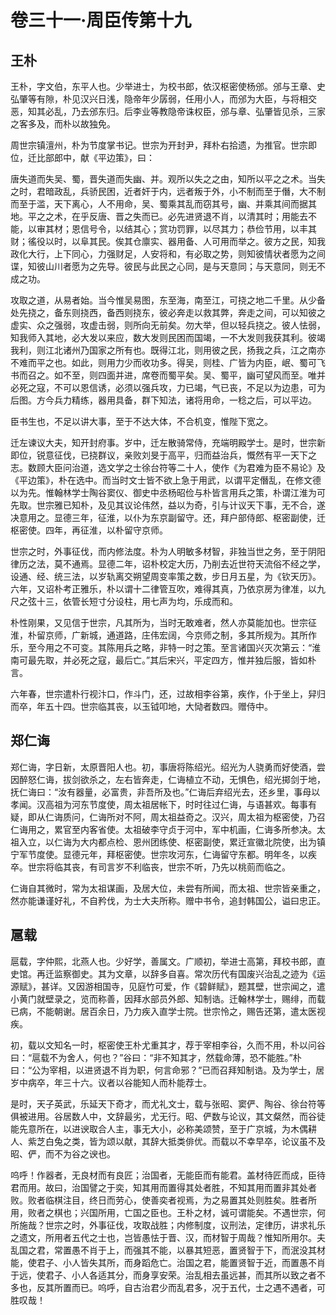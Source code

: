 # 卷三十一·周臣传第十九

## 王朴

王朴，字文伯，东平人也。少举进士，为校书郎，依汉枢密使杨邠。邠与王章、史弘肇等有隙，朴见汉兴日浅，隐帝年少孱弱，任用小人，而邠为大臣，与将相交恶，知其必乱，乃去邠东归。后李业等教隐帝诛权臣，邠与章、弘肇皆见杀，三家之客多及，而朴以故独免。

周世宗镇澶州，朴为节度掌书记。世宗为开封尹，拜朴右拾遗，为推官。世宗即位，迁比部郎中，献《平边策》，曰：

唐失道而失吴、蜀，晋失道而失幽、并。观所以失之之由，知所以平之之术。当失之时，君暗政乱，兵骄民困，近者奸于内，远者叛于外，小不制而至于僭，大不制而至于滥，天下离心，人不用命，吴、蜀乘其乱而窃其号，幽、并乘其间而据其地。平之之术，在乎反唐、晋之失而已。必先进贤退不肖，以清其时；用能去不能，以审其材；恩信号令，以结其心；赏功罚罪，以尽其力；恭俭节用，以丰其财；徭役以时，以阜其民。俟其仓廪实、器用备、人可用而举之。彼方之民，知我政化大行，上下同心，力强财足，人安将和，有必取之势，则知彼情状者愿为之间谍，知彼山川者愿为之先导。彼民与此民之心同，是与天意同；与天意同，则无不成之功。

攻取之道，从易者始。当今惟吴易图，东至海，南至江，可挠之地二千里。从少备处先挠之，备东则挠西，备西则挠东，彼必奔走以救其弊，奔走之间，可以知彼之虚实、众之强弱，攻虚击弱，则所向无前矣。勿大举，但以轻兵挠之。彼人怯弱，知我师入其地，必大发以来应，数大发则民困而国竭，一不大发则我获其利。彼竭我利，则江北诸州乃国家之所有也。既得江北，则用彼之民，扬我之兵，江之南亦不难而平之也。如此，则用力少而收功多。得吴，则桂、广皆为内臣，岷、蜀可飞书而召之。如不至，则四面并进，席卷而蜀平矣。吴、蜀平，幽可望风而至。唯并必死之寇，不可以恩信诱，必须以强兵攻，力已竭，气已丧，不足以为边患，可为后图。方今兵力精练，器用具备，群下知法，诸将用命，一稔之后，可以平边。

臣书生也，不足以讲大事，至于不达大体，不合机变，惟陛下宽之。

迁左谏议大夫，知开封府事。岁中，迁左散骑常侍，充端明殿学士。是时，世宗新即位，锐意征伐，已挠群议，亲败刘旻于高平，归而益治兵，慨然有平一天下之志。数顾大臣问治道，选文学之士徐台符等二十人，使作《为君难为臣不易论》及《平边策》，朴在选中。而当时文士皆不欲上急于用武，以谓平定僭乱，在修文德以为先。惟翰林学士陶谷窦仪、御史中丞杨昭俭与朴皆言用兵之策，朴谓江淮为可先取。世宗雅已知朴，及见其议论伟然，益以为奇，引与计议天下事，无不合，遂决意用之。显德三年，征淮，以仆为东京副留守。还，拜户部侍郎、枢密副使，迁枢密使。四年，再征淮，以朴留守京师。

世宗之时，外事征伐，而内修法度。朴为人明敏多材智，非独当世之务，至于阴阳律历之法，莫不通焉。显德二年，诏朴校定大历，乃削去近世符天流俗不经之学，设通、经、统三法，以岁轨离交朔望周变率策之数，步日月五星，为《钦天历》。六年，又诏朴考正雅乐，朴以谓十二律管互吹，难得其真，乃依京房为律准，以九尺之弦十三，依管长短寸分设柱，用七声为均，乐成而和。

朴性刚果，又见信于世宗，凡其所为，当时无敢难者，然人亦莫能加也。世宗征淮，朴留京师，广新城，通道路，庄伟宏阔，今京师之制，多其所规为。其所作乐，至今用之不可变。其陈用兵之略，非特一时之策。至言诸国兴灭次第云：“淮南可最先取，并必死之寇，最后亡。”其后宋兴，平定四方，惟并独后服，皆如朴言。

六年春，世宗遣朴行视汴口，作斗门，还，过故相李谷第，疾作，仆于坐上，舁归而卒，年五十四。世宗临其丧，以玉钺叩地，大恸者数四。赠侍中。

## 郑仁诲

郑仁诲，字日新，太原晋阳人也。初，事唐将陈绍光。绍光为人骁勇而好使酒，尝因醉怒仁诲，拔剑欲杀之，左右皆奔走，仁诲植立不动，无惧色，绍光掷剑于地，抚仁诲曰：“汝有器量，必富贵，非吾所及也。”仁诲后弃绍光去，还乡里，事母以孝闻。汉高祖为河东节度使，周太祖居帐下，时时往过仁诲，与语甚欢。每事有疑，即从仁诲质问，仁诲所对不阿，周太祖益奇之。汉兴，周太祖为枢密使，乃召仁诲用之，累官至内客省使。太祖破李守贞于河中，军中机画，仁诲多所参决。太祖入立，以仁诲为大内都点检、恩州团练使、枢密副使，累迁宣徽北院使，出为镇宁军节度使。显德元年，拜枢密使。世宗攻河东，仁诲留守东都。明年冬，以疾卒。世宗将临其丧，有司言岁不利临丧，世宗不听，乃先以桃荝而临之。

仁诲自其微时，常为太祖谋画，及居大位，未尝有所闻，而太祖、世宗皆亲重之，然亦能谦谨好礼，不自矜伐，为士大夫所称。赠中书令，追封韩国公，谥曰忠正。

## 扈载

扈载，字仲熙，北燕人也。少好学，善属文。广顺初，举进士高第，拜校书郎，直史馆。再迁监察御史。其为文章，以辞多自喜。常次历代有国废兴治乱之迹为《运源赋》，甚详。又因游相国寺，见庭竹可爱，作《碧鲜赋》，题其壁，世宗闻之，遣小黄门就壁录之，览而称善，因拜水部员外郎、知制诰。迁翰林学士，赐绯，而载已病，不能朝谢。居百余日，乃力疾入直学士院。世宗怜之，赐告还第，遣太医视疾。

初，载以文知名一时，枢密使王朴尤重其才，荐于宰相李谷，久而不用，朴以问谷曰：“扈载不为舍人，何也？”谷曰：“非不知其才，然载命薄，恐不能胜。”朴曰：“公为宰相，以进贤退不肖为职，何言命邪？”已而召拜知制诰。及为学士，居岁中病卒，年三十六。议者以谷能知人而朴能荐士。

是时，天子英武，乐延天下奇才，而尤礼文士，载与张昭、窦俨、陶谷、徐台符等俱被进用。谷居数人中，文辞最劣，尤无行。昭、俨数与论议，其文粲然，而谷徒能先意所在，以进谀取合人主，事无大小，必称美颂赞，至于广京城，为木偶耕人、紫芝白兔之类，皆为颂以献，其辞大抵类俳优。而载以不幸早卒，论议虽不及昭、俨，而不为谷之谀也。

呜呼！作器者，无良材而有良匠；治国者，无能臣而有能君。盖材待匠而成，臣待君而用。故曰，治国譬之于奕，知其用而置得其处者胜，不知其用而置非其处者败。败者临棋注目，终日而劳心，使善奕者视焉，为之易置其处则胜矣。胜者所用，败者之棋也；兴国所用，亡国之臣也。王朴之材，诚可谓能矣。不遇世宗，何所施哉？世宗之时，外事征伐，攻取战胜；内修制度，议刑法，定律历，讲求礼乐之遗文，所用者五代之士也，岂皆愚怯于晋、汉，而材智于周哉？惟知所用尔。夫乱国之君，常置愚不肖于上，而强其不能，以暴其短恶，置贤智于下，而泯没其材能，使君子、小人皆失其所，而身蹈危亡。治国之君，能置贤智于近，而置愚不肖于远，使君子、小人各适其分，而身享安荣。治乱相去虽远甚，而其所以致之者不多也，反其所置而已。呜呼，自古治君少而乱君多，况于五代，士之遇不遇者，可胜叹哉！
